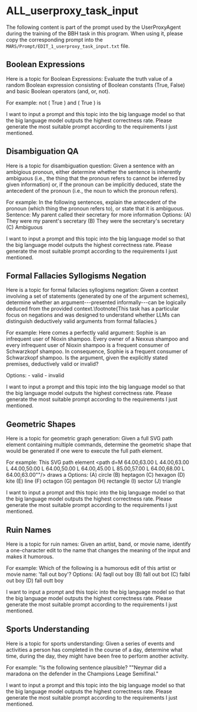 # ALL_userproxy_task_input

The following content is part of the prompt used by the UserProxyAgent during the training of the BBH task in this program. When using it, please copy the corresponding prompt into the `MARS/Prompt/EDIT_1_userproxy_task_input.txt` file.




## Boolean  Expressions

Here is a topic for Boolean Expressions:
Evaluate the truth value of a random Boolean expression consisting of Boolean constants (True, False) and basic Boolean operators (and, or, not).

For example:
not ( True ) and ( True ) is

I want to input a prompt and this topic into the big language model so that the big language model outputs the highest correctness rate. 
Please generate the most suitable prompt according to the requirements I just mentioned.



## Disambiguation QA

Here is a topic for disambiguation question:
Given a sentence with an ambigious pronoun, either determine whether the sentence is inherently ambiguous (i.e., the thing that the pronoun refers to cannot be inferred by given information) or, if the pronoun can be implicitly deduced, state the antecedent of the pronoun (i.e., the noun to which the pronoun refers).

For example:
In the following sentences, explain the antecedent of the pronoun (which thing the pronoun refers to), or state that it is ambiguous.
Sentence: My parent called their secretary for more information
Options:
(A) They were my parent's secretary
(B) They were the secretary's secretary
(C) Ambiguous

I want to input a prompt and this topic into the big language model so that the big language model outputs the highest correctness rate. 
Please generate the most suitable prompt according to the requirements I just mentioned.



## Formal Fallacies Syllogisms  Negation

Here is a topic for formal fallacies syllogisms  negation:
Given a context involving a set of statements (generated by one of the argument schemes), determine whether an argument---presented informally---can be logically deduced from the provided context.\footnote{This task has a particular focus on negations and was designed to understand whether LLMs can distinguish deductively valid arguments from formal fallacies.}

For example:
Here comes a perfectly valid argument: Sophie is an infrequent user of Nioxin shampoo. Every owner of a Nexxus shampoo and every infrequent user of Nioxin shampoo is a frequent consumer of Schwarzkopf shampoo. In consequence, Sophie is a frequent consumer of Schwarzkopf shampoo.
Is the argument, given the explicitly stated premises, deductively valid or invalid?

Options:
\- valid 
\- invalid

I want to input a prompt and this topic into the big language model so that the big language model outputs the highest correctness rate. 
Please generate the most suitable prompt according to the requirements I just mentioned.



## Geometric Shapes

Here is a topic for geometric graph generation:
Given a full SVG path element containing multiple commands, determine the geometric shape that would be generated if one were to execute the full path element.

For example:
This SVG path element <path d=M 64.00,63.00 L 44.00,63.00 L 44.00,50.00 L 64.00,50.00 L 64.00,45.00 L 85.00,57.00 L 64.00,68.00 L 64.00,63.00""/> draws a 
Options:
(A) circle
(B) heptagon
(C) hexagon
(D) kite
(E) line
(F) octagon
(G) pentagon
(H) rectangle
(I) sector
(J) triangle

I want to input a prompt and this topic into the big language model so that the big language model outputs the highest correctness rate. 
Please generate the most suitable prompt according to the requirements I just mentioned.



## Ruin Names

Here is a topic for  ruin names:
Given an artist, band, or movie name, identify a one-character edit to the name that changes the meaning of the input and makes it humorous.

For example:
Which of the following is a humorous edit of this artist or movie name: 'fall out boy'?
Options:
(A) faqll out boy
(B) fall out bot
(C) falbl out boy
(D) fall outt boy

I want to input a prompt and this topic into the big language model so that the big language model outputs the highest correctness rate. 
Please generate the most suitable prompt according to the requirements I just mentioned.



## Sports Understanding

Here is a topic for sports understanding:
Given a series of events and activities a person has completed in the course of a day, determine what time, during the day, they might have been free to perform another activity.

For example:
"Is the following sentence plausible? ""Neymar did a maradona on the defender in the Champions Leage Semifinal."

I want to input a prompt and this topic into the big language model so that the big language model outputs the highest correctness rate. 
Please generate the most suitable prompt according to the requirements I just mentioned.
